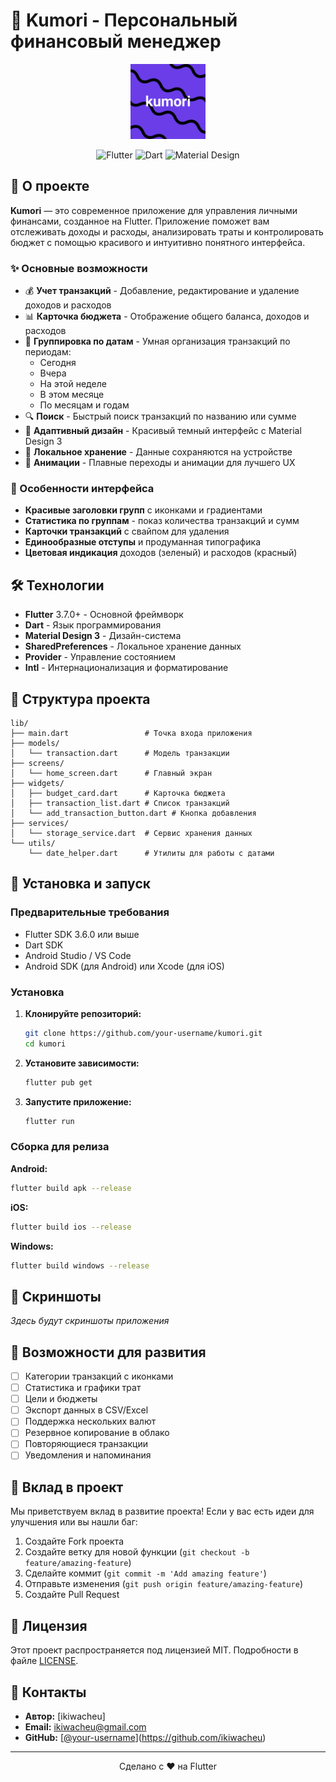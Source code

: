 # 🌙 Kumori - Персональный финансовый менеджер

<div align="center">
  <img src="assets/logo/logo.png" alt="Kumori Logo" width="120" height="120"/>
  
  ![Flutter](https://img.shields.io/badge/Flutter-02569B?style=for-the-badge&logo=flutter&logoColor=white)
  ![Dart](https://img.shields.io/badge/Dart-0175C2?style=for-the-badge&logo=dart&logoColor=white)
  ![Material Design](https://img.shields.io/badge/Material%20Design-757575?style=for-the-badge&logo=material-design&logoColor=white)
</div>

## 📱 О проекте

**Kumori** — это современное приложение для управления личными финансами, созданное на Flutter. Приложение поможет вам отслеживать доходы и расходы, анализировать траты и контролировать бюджет с помощью красивого и интуитивно понятного интерфейса.

### ✨ Основные возможности

- 💰 **Учет транзакций** - Добавление, редактирование и удаление доходов и расходов
- 📊 **Карточка бюджета** - Отображение общего баланса, доходов и расходов
- 📅 **Группировка по датам** - Умная организация транзакций по периодам:
  - Сегодня
  - Вчера  
  - На этой неделе
  - В этом месяце
  - По месяцам и годам
- 🔍 **Поиск** - Быстрый поиск транзакций по названию или сумме
- 📱 **Адаптивный дизайн** - Красивый темный интерфейс с Material Design 3
- 💾 **Локальное хранение** - Данные сохраняются на устройстве
- 🎨 **Анимации** - Плавные переходы и анимации для лучшего UX

### 🎯 Особенности интерфейса

- **Красивые заголовки групп** с иконками и градиентами
- **Статистика по группам** - показ количества транзакций и сумм
- **Карточки транзакций** с свайпом для удаления
- **Единообразные отступы** и продуманная типографика
- **Цветовая индикация** доходов (зеленый) и расходов (красный)

## 🛠 Технологии

- **Flutter** 3.7.0+ - Основной фреймворк
- **Dart** - Язык программирования
- **Material Design 3** - Дизайн-система
- **SharedPreferences** - Локальное хранение данных
- **Provider** - Управление состоянием
- **Intl** - Интернационализация и форматирование

## 📂 Структура проекта

```
lib/
├── main.dart                 # Точка входа приложения
├── models/
│   └── transaction.dart      # Модель транзакции
├── screens/
│   └── home_screen.dart      # Главный экран
├── widgets/
│   ├── budget_card.dart      # Карточка бюджета
│   ├── transaction_list.dart # Список транзакций
│   └── add_transaction_button.dart # Кнопка добавления
├── services/
│   └── storage_service.dart  # Сервис хранения данных
└── utils/
    └── date_helper.dart      # Утилиты для работы с датами
```

## 🚀 Установка и запуск

### Предварительные требования

- Flutter SDK 3.6.0 или выше
- Dart SDK
- Android Studio / VS Code
- Android SDK (для Android) или Xcode (для iOS)

### Установка

1. **Клонируйте репозиторий:**
   ```bash
   git clone https://github.com/your-username/kumori.git
   cd kumori
   ```

2. **Установите зависимости:**
   ```bash
   flutter pub get
   ```

3. **Запустите приложение:**
   ```bash
   flutter run
   ```

### Сборка для релиза

**Android:**
```bash
flutter build apk --release
```

**iOS:**
```bash
flutter build ios --release
```

**Windows:**
```bash
flutter build windows --release
```

## 🎨 Скриншоты

*Здесь будут скриншоты приложения*

## 🔧 Возможности для развития

- [ ] Категории транзакций с иконками
- [ ] Статистика и графики трат
- [ ] Цели и бюджеты
- [ ] Экспорт данных в CSV/Excel
- [ ] Поддержка нескольких валют
- [ ] Резервное копирование в облако
- [ ] Повторяющиеся транзакции
- [ ] Уведомления и напоминания

## 🤝 Вклад в проект

Мы приветствуем вклад в развитие проекта! Если у вас есть идеи для улучшения или вы нашли баг:

1. Создайте Fork проекта
2. Создайте ветку для новой функции (`git checkout -b feature/amazing-feature`)
3. Сделайте коммит (`git commit -m 'Add amazing feature'`)
4. Отправьте изменения (`git push origin feature/amazing-feature`)
5. Создайте Pull Request

## 📄 Лицензия

Этот проект распространяется под лицензией MIT. Подробности в файле [LICENSE](LICENSE).

## 📧 Контакты

- **Автор:** [ikiwacheu]
- **Email:** ikiwacheu@gmail.com
- **GitHub:** [[@your-username](https://github.com/your-username)](https://github.com/ikiwacheu)

---

<div align="center">
  Сделано с ❤️ на Flutter
</div>
